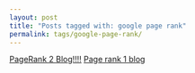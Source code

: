 ```yaml
---
layout: post
title: "Posts tagged with: google page rank"
permalink: tags/google-page-rank/
---
```

[PageRank 2 Blog!!!!](/2012/05/pagerank-2-blog)
[Page rank 1 blog](/2012/02/page-rank-1-blog)
